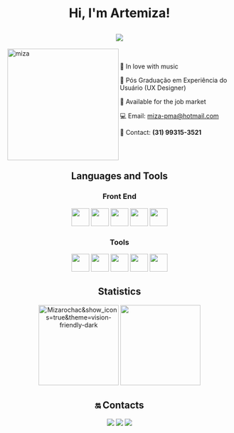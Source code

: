 
 <h1 align="center"> Hi, I'm Artemiza!</h1>
 
<h2 align="center">
<img src="https://readme-typing-svg.demolab.com?font=Fira+Code&pause=1000&color=1C6B94&center=true&vCenter=true&width=500&lines=+UX/Designer-Front-End"/> 
</h2>

<img align="left" width="250" alt="miza" src="https://user-images.githubusercontent.com/88461178/208158345-2df85e01-77cc-479e-897f-b52c84d8f76e.gif"/>

<br>

 🎼   In love with music

 🏫  Pós Graduação em Experiência do Usuário (UX Designer)

 🚀    Available for the job market
 
 💻    Email: miza-pma@hotmail.com    
 
 📱    Contact: **(31) 99315-3521**


<br></bh>
<br>

<h2 align="center">Languages and Tools</h2>

<h3 align="center">Front End</h3>
  <p align="center">
    <img height="40" width="40" src="https://cdn.simpleicons.org/html5/1C6B94"/> 
    <img height="40" width="40" src="https://cdn.simpleicons.org/css/1C6B94" /> 
    <img height="40" width="40" src="https://cdn.simpleicons.org/javascript/1C6B94"/> 
    <img height="40" width="40" src="https://cdn.simpleicons.org/bootstrap/1C6B94"/>
    <img height="40" width="40" src="https://cdn.simpleicons.org/jquery/1C6B94"/>
   </p>


<h3 align="center">Tools</h3>
  <p align="center">
     <img height="40" width="40" src="https://cdn.simpleicons.org/figma/1C6B94"/>
     <img height="40" width="40" src="https://cdn.simpleicons.org/framer/1C6B94"/>    
     <img height="40" width="40" src="https://cdn.simpleicons.org/github/1C6B94"/>
     <img height="40" width="40" src="https://cdn.simpleicons.org/trello/1C6B94"/>
     <img height="40" width="40" src="https://cdn.simpleicons.org/notion/1C6B94"/>
  
  </p>

<h2 align="center">Statistics</h2>

<div align="center">
<img height="180em" src="https://github-readme-stats.vercel.app/api?username=Mizarocha&show_icons=true&theme=vision-friendly-dark" alt="Mizarochac&show_icons=true&theme=vision-friendly-dark" alt="Mizarocha's stats"/> 
<img height="180em" src="https://github-readme-stats.vercel.app/api/top-langs/?username=Mizarocha&layout=compact&langs_count=7&theme=vision-friendly-dark"/>
 </di>
 
 <br>
 
## 🔛 Contacts

  <a href="https://www.linkedin.com/in/artemiza-rocha/a" target="_blank"><img src="https://img.shields.io/badge/-LinkedIn-%230077B5?style=for-the-badge&logo=linkedin&logoColor=white" target="_blank"></a> 
  <a href="https://github.com/Mizarocha" target="_blank"><img src="https://img.shields.io/badge/-GITHUB-080707?style=for-the-badge&logo=github&logoColor=white" target="_blank"></a>
   <a href="https://www.behance.net/artemizarocha" target="_blank"><img src="https://img.shields.io/badge/-Behance-E52b86?style=for-the-badge&logo=bahance&logoColor=white" target="_blank"></a>

<br><br>
 
